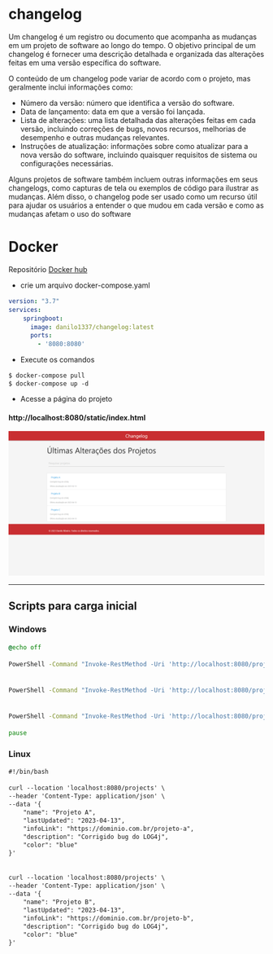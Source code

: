 # changelog

Um changelog é um registro ou documento que acompanha as mudanças em um projeto de software ao longo do tempo. O objetivo principal de um changelog é fornecer uma descrição detalhada e organizada das alterações feitas em uma versão específica do software.

O conteúdo de um changelog pode variar de acordo com o projeto, mas geralmente inclui informações como:

* Número da versão: número que identifica a versão do software.
* Data de lançamento: data em que a versão foi lançada.
* Lista de alterações: uma lista detalhada das alterações feitas em cada versão, incluindo correções de bugs, novos recursos, melhorias de desempenho e outras mudanças relevantes.
* Instruções de atualização: informações sobre como atualizar para a nova versão do software, incluindo quaisquer requisitos de sistema ou configurações necessárias.

Alguns projetos de software também incluem outras informações em seus changelogs, como capturas de tela ou exemplos de código para ilustrar as mudanças. Além disso, o changelog pode ser usado como um recurso útil para ajudar os usuários a entender o que mudou em cada versão e como as mudanças afetam o uso do software

# Docker
Repositório [Docker hub](https://hub.docker.com/repository/docker/danilo1337/changelog/general)


* crie um arquivo docker-compose.yaml

```yaml
version: "3.7"
services:
    springboot:
      image: danilo1337/changelog:latest 
      ports:
        - '8080:8080'
```

* Execute os comandos
``` shell
$ docker-compose pull
$ docker-compose up -d
```


* Acesse a página do projeto

#### http://localhost:8080/static/index.html


![Pagnia Web](./src/main/resources/static/changelog.png)

______________________________

## Scripts para carga inicial
### Windows
```bat
@echo off

PowerShell -Command "Invoke-RestMethod -Uri 'http://localhost:8080/projects' -Method POST -ContentType 'application/json' -Body '{\"name\": \"Projeto A\",\"lastUpdated\": \"2023-04-13\",\"infoLink\": \"https://dominio.com.br/projeto-a\",\"description\": \"Corrigido bug do LOG4j\",\"color\": \"blue\"}'"


PowerShell -Command "Invoke-RestMethod -Uri 'http://localhost:8080/projects' -Method POST -ContentType 'application/json' -Body '{\"name\": \"Projeto B\",\"lastUpdated\": \"2023-04-13\",\"infoLink\": \"https://dominio.com.br/projeto-b\",\"description\": \"Corrigido bug do LOG4j\",\"color\": \"blue\"}'"


PowerShell -Command "Invoke-RestMethod -Uri 'http://localhost:8080/projects' -Method POST -ContentType 'application/json' -Body '{\"name\": \"Projeto C\",\"lastUpdated\": \"2023-04-13\",\"infoLink\": \"https://dominio.com.br/projeto-c\",\"description\": \"Corrigido bug do LOG4j\",\"color\": \"blue\"}'"

pause
```

### Linux
```shell
#!/bin/bash

curl --location 'localhost:8080/projects' \
--header 'Content-Type: application/json' \
--data '{
    "name": "Projeto A",
    "lastUpdated": "2023-04-13",
    "infoLink": "https://dominio.com.br/projeto-a",
    "description": "Corrigido bug do LOG4j",
    "color": "blue"
}'


curl --location 'localhost:8080/projects' \
--header 'Content-Type: application/json' \
--data '{
    "name": "Projeto B",
    "lastUpdated": "2023-04-13",
    "infoLink": "https://dominio.com.br/projeto-b",
    "description": "Corrigido bug do LOG4j",
    "color": "blue"
}'
```


